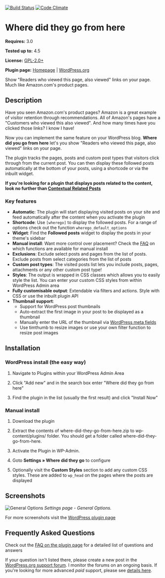 [![Build Status](https://travis-ci.org/ajaydsouza/where-did-they-go-from-here.svg?branch=master)](https://travis-ci.org/ajaydsouza/where-did-they-go-from-here) [![Code Climate](https://codeclimate.com/github/ajaydsouza/where-did-they-go-from-here/badges/gpa.svg)](https://codeclimate.com/github/ajaydsouza/where-did-they-go-from-here) 

# Where did they go from here

__Requires:__ 3.0

__Tested up to:__ 4.5

__License:__ [GPL-2.0+](http://www.gnu.org/licenses/gpl-2.0.html)

__Plugin page:__ [Homepage](https://ajaydsouza.com/wordpress/plugins/where-did-they-go-from-here/) | [WordPress.org](https://wordpress.org/plugins/where-did-they-go-from-here)

Show "Readers who viewed this page, also viewed" links on your page. Much like Amazon.com's product pages.

## Description

Have you seen Amazon.com's product pages? Amazon is a great example of visitor retention through recommendations. All of Amazon's pages have a "Customers who viewed this also viewed". And how many times have you clicked those links? I know I have!

Now you can implement the same feature on your WordPress blog. **Where did you go from here** let's you show "Readers who viewed this page, also viewed" links on your page.

The plugin tracks the pages, posts and custom post types that visitors click through from the current post. You can then display these followed posts automatically at the bottom of your posts, using a shortcode or via the inbuilt widget.

__If you're looking for a plugin that displays posts related to the content, look no further than [Contextual Related Posts](https://wordpress.org/plugins/contextual-related-posts/)__

### Key features

* **Automatic**: The plugin will start displaying visited posts on your site and feed automatically after the content when you activate the plugin
* **Shortcode**: Use `[wherego]` to display the followed posts. For a range of options check out the function `wherego_default_options`
* **Widget**: Find the __Followed posts__ widget to display the posts in your theme's sidebar
* **Manual install**: Want more control over placement? Check the [FAQ](https://wordpress.org/extend/plugins/where-did-they-go-from-here/faq/) on which functions are available for manual install
* **Exclusions**: Exclude select posts and pages from the list of posts. Exclude posts from select categories from the list of posts
* **Custom post types**: The visited posts list lets you include posts, pages, attachments or any other custom post type!
* **Styles**: The output is wrapped in CSS classes which allows you to easily style the list. You can enter your custom CSS styles from within WordPress Admin area
* **Fully customisable output**: Extendable via filters and actions. Style with CSS or use the inbuilt plugin API
* **Thumbnail support**:
	* Support for WordPress post thumbnails
	* Auto-extract the first image in your post to be displayed as a thumbnail
	* Manually enter the URL of the thumbnail via <a href="http://codex.wordpress.org/Custom_Fields">WordPress meta fields</a>
	* Use timthumb to resize images or use your own filter function to resize post images


## Installation

### WordPress install (the easy way)

1. Navigate to Plugins within your WordPress Admin Area

2. Click "Add new" and in the search box enter "Where did they go from here"

3. Find the plugin in the list (usually the first result) and click "Install Now"

### Manual install

1. Download the plugin

2. Extract the contents of where-did-they-go-from-here.zip to wp-content/plugins/ folder. You should get a folder called where-did-they-go-from-here.

3. Activate the Plugin in WP-Admin. 

4. Goto **Settings &raquo; Where did they go** to configure

5. Optionally visit the **Custom Styles** section to add any custom CSS styles. These are added to `wp_head` on the pages where the posts are displayed


## Screenshots

![General Options](https://raw.github.com/ajaydsouza/where-did-they-go-from-here/master/assets/screenshot-1.png)
_Settings page - General Options._

For more screenshots visit the [WordPress plugin page](http://wordpress.org/plugins/where-did-they-go-from-here/screenshots/)


## Frequently Asked Questions

Check out the [FAQ on the plugin page](https://wordpress.org/plugins/where-did-they-go-from-here/faq/) for a detailed list of questions and answers

If your question isn't listed there, please create a new post in the [WordPress.org support forum](https://wordpress.org/support/plugin/where-did-they-go-from-here). I monitor the forums on an ongoing basis. If you're looking for more advanced _paid_ support, please see <a href="https://ajaydsouza.com/support/">details here</a>.
